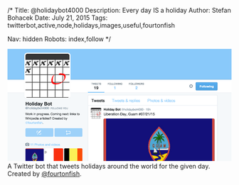 /*
Title: @holidaybot4000
Description: Every day IS a holiday
Author: Stefan Bohacek
Date: July 21, 2015
Tags: twitterbot,active,node,holidays,images,useful,fourtonfish

Nav: hidden
Robots: index,follow
*/

[![](/content/bots/twitterbots/images/holidaybot4000.png)](https://twitter.com/holidaybot4000)
A Twitter bot that tweets holidays around the world for the given day. Created by [@fourtonfish](https://twitter.com/fourtonfish).
